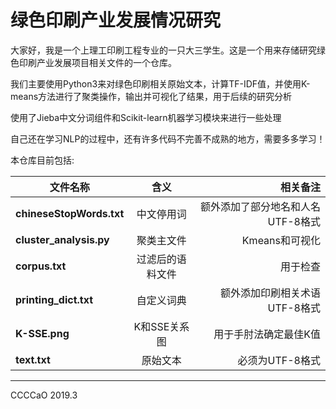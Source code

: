# 绿色印刷产业发展情况研究

大家好，我是一个上理工印刷工程专业的一只大三学生。这是一个用来存储研究绿色印刷产业发展项目相关文件的一个仓库。

我们主要使用Python3来对绿色印刷相关原始文本，计算TF-IDF值，并使用K-means方法进行了聚类操作，输出并可视化了结果，用于后续的研究分析

使用了Jieba中文分词组件和Scikit-learn机器学习模块来进行一些处理

自己还在学习NLP的过程中，还有许多代码不完善不成熟的地方，需要多多学习！

本仓库目前包括:

文件名称|含义|相关备注
--|:--:|--:
**chineseStopWords.txt**|中文停用词|额外添加了部分地名和人名 UTF-8格式
**cluster_analysis.py**|聚类主文件|Kmeans和可视化
**corpus.txt**|过滤后的语料文件|用于检查
**printing_dict.txt**|自定义词典|额外添加印刷相关术语 UTF-8格式
**K-SSE.png**|K和SSE关系图|用于手肘法确定最佳K值
**text.txt** |原始文本|必须为UTF-8格式

---
CCCCaO 2019.3
